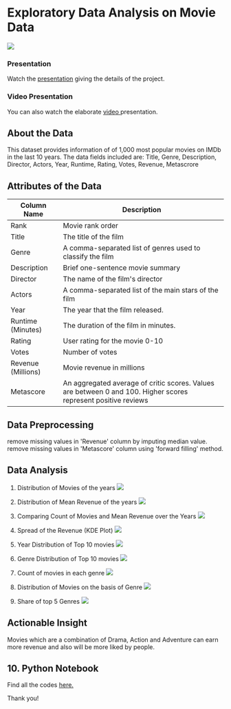 # Exploratory Data Analysis on Movie Data
![](https://github.com/somagicc/Exploratory-Data-Analysis-on-Movies-Data/blob/master/Images/Intro.PNG)

### Presentation
Watch the [presentation](https://drive.google.com/file/d/1Wc1fN-UzmwcUUOtnfNUGlRdt6QKlKImj/view?usp=sharing "presentation") giving the details of the project. 

### Video Presentation
You can also watch the elaborate [video ](https://youtu.be/QJvsTe3K-uo "video ")presentation.

## About the Data
This dataset provides information of of 1,000 most popular movies on IMDb in the last 10 years. The data fields included are: Title, Genre, Description, Director, Actors, Year, Runtime, Rating, Votes, Revenue, Metascrore

## Attributes of the Data

| Column Name                    | Description                                                                                |
| -------------------------------|------------------------------------------------------------------------------------------| 
| Rank                           | Movie rank order                                                                             
| Title                          | The title of the film                                                                       
| Genre                          | A comma-separated list of genres used to classify the film                                 |
| Description                    | Brief one-sentence movie summary                                                             
| Director                       | The name of the film's director                                                            |
| Actors                         | A comma-separated list of the main stars of the film                                        
| Year                           | The year that the film released.                                                             
| Runtime (Minutes)              | The duration of the film in minutes.                                                         
| Rating                         | User rating for the movie 0-10                                                          |
| Votes                          | Number of votes                                                                 |
| Revenue (Millions)             | Movie revenue in millions                                                          |
| Metascore                      | An aggregated average of critic scores. Values are between 0 and 100. Higher scores represent positive reviews                                                         |
## Data Preprocessing
remove missing values in 'Revenue' column by imputing median value.
remove missing values in 'Metascore' column using 'forward filling' method.

## Data Analysis
1. Distribution of Movies of the years
![](https://github.com/somagicc/Exploratory-Data-Analysis-on-Movies-Data/blob/master/Images/Distribution%20of%20Movies%20over%20the%20Years.png)

2. Distribution of Mean Revenue of the years
![](https://github.com/somagicc/Exploratory-Data-Analysis-on-Movies-Data/blob/master/Images/Distribution%20of%20Mean%20Revenue%20over%20the%20Years.png)

3. Comparing Count of Movies and Mean Revenue over the Years
![](https://github.com/somagicc/Exploratory-Data-Analysis-on-Movies-Data/blob/master/Images/Comparing%20Count%20of%20Movies%20and%20Mean%20Revenue%20over%20the%20Years.png)

4. Spread of the Revenue (KDE Plot)
![](https://github.com/somagicc/Exploratory-Data-Analysis-on-Movies-Data/blob/master/Images/KDE%20plot%20showing%20the%20density%20of%20Revenue.png)

5. Year Distribution of Top 10 movies
![](https://github.com/somagicc/Exploratory-Data-Analysis-on-Movies-Data/blob/master/Images/Year%20Distribution%20of%20Top%2010%20Movies.png)

6. Genre Distribution of Top 10 movies
![](https://github.com/somagicc/Exploratory-Data-Analysis-on-Movies-Data/blob/master/Images/Genre%20Distribution%20of%20Top%2010%20Movies.png)

7. Count of movies in each genre
![](https://github.com/somagicc/Exploratory-Data-Analysis-on-Movies-Data/blob/master/Images/Count%20of%20Movies%20of%20Each%20Genre.png)

8. Distribution of Movies on the basis of Genre
![](https://github.com/somagicc/Exploratory-Data-Analysis-on-Movies-Data/blob/master/Images/Distribution%20of%20Movies%20on%20the%20Basis%20of%20Genres.png)

9. Share of top 5 Genres
![](https://github.com/somagicc/Exploratory-Data-Analysis-on-Movies-Data/blob/master/Images/Share%20of%20Top%205%20Genres.png)

## Actionable Insight
Movies which are a combination of Drama, Action and Adventure can earn more revenue and also will be more liked by people.


<a id=section10></a>
## 10. Python Notebook
Find all the codes [here.](https://github.com/somagicc/Exploratory-Data-Analysis-on-Movies-Data/blob/master/EDA_Movies_Data.ipynb "here")

Thank you!


